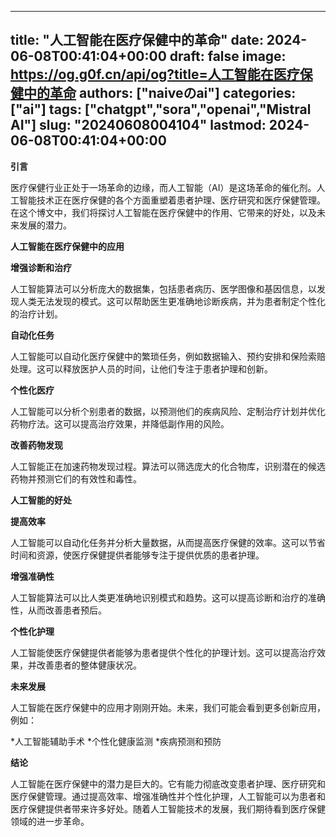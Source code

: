 
---
title: "人工智能在医疗保健中的革命"
date: 2024-06-08T00:41:04+00:00
draft: false
image: https://og.g0f.cn/api/og?title=人工智能在医疗保健中的革命
authors: ["naiveのai"]
categories: ["ai"]
tags: ["chatgpt","sora","openai","Mistral AI"]
slug: "20240608004104"
lastmod: 2024-06-08T00:41:04+00:00
---
**引言**

医疗保健行业正处于一场革命的边缘，而人工智能（AI）是这场革命的催化剂。人工智能技术正在医疗保健的各个方面重塑着患者护理、医疗研究和医疗保健管理。在这个博文中，我们将探讨人工智能在医疗保健中的作用、它带来的好处，以及未来发展的潜力。

**人工智能在医疗保健中的应用**

**增强诊断和治疗**

人工智能算法可以分析庞大的数据集，包括患者病历、医学图像和基因信息，以发现人类无法发现的模式。这可以帮助医生更准确地诊断疾病，并为患者制定个性化的治疗计划。

**自动化任务**

人工智能可以自动化医疗保健中的繁琐任务，例如数据输入、预约安排和保险索赔处理。这可以释放医护人员的时间，让他们专注于患者护理和创新。

**个性化医疗**

人工智能可以分析个别患者的数据，以预测他们的疾病风险、定制治疗计划并优化药物疗法。这可以提高治疗效果，并降低副作用的风险。

**改善药物发现**

人工智能正在加速药物发现过程。算法可以筛选庞大的化合物库，识别潜在的候选药物并预测它们的有效性和毒性。

**人工智能的好处**

**提高效率**

人工智能可以自动化任务并分析大量数据，从而提高医疗保健的效率。这可以节省时间和资源，使医疗保健提供者能够专注于提供优质的患者护理。

**增强准确性**

人工智能算法可以比人类更准确地识别模式和趋势。这可以提高诊断和治疗的准确性，从而改善患者预后。

**个性化护理**

人工智能使医疗保健提供者能够为患者提供个性化的护理计划。这可以提高治疗效果，并改善患者的整体健康状况。

**未来发展**

人工智能在医疗保健中的应用才刚刚开始。未来，我们可能会看到更多创新应用，例如：

*人工智能辅助手术
*个性化健康监测
*疾病预测和预防

**结论**

人工智能在医疗保健中的潜力是巨大的。它有能力彻底改变患者护理、医疗研究和医疗保健管理。通过提高效率、增强准确性并个性化护理，人工智能可以为患者和医疗保健提供者带来许多好处。随着人工智能技术的发展，我们期待看到医疗保健领域的进一步革命。